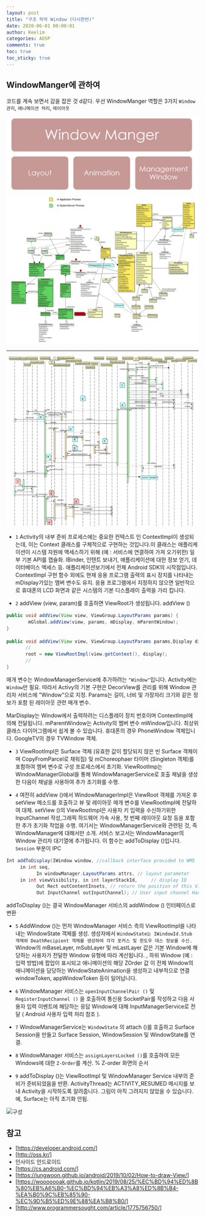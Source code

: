 ```yaml
---
layout: post
title: "구조 파악 Window (다시한번)"
date: 2020-06-01 00:00:01
author: Keelim
categories: AOSP
comments: true
toc: true
toc_sticky: true
---
```


## WindowManger에 관하여

코드를 계속 보면서 감을 잡은 것 d같다.
우선 WindowManger 역할은 3가지 `Window관리`, `애니메이션 처리`, `레이아웃`

![구성](https://github.com/keelim/AOSP/blob/master/docs/assets/repeat0.png?raw=true)
![구성](https://github.com/keelim/AOSP/blob/master/docs/assets/repeat1.png?raw=true)

- - -
![구성](https://github.com/keelim/AOSP/blob/master/docs/assets/repeat2.png?raw=true)

- `1` Activity의 내부 준비 프로세스에는 중요한 컨텍스트 인 ContextImpl이 생성되는데,
이는 Context 클래스를 구체적으로 구현하는 것입니다.이 클래스는 애플리케이션이 시스템 자원에 액세스하기 위해 (예 : 서비스에 연결하여 가져 오기위한) 일부 기본 API를 캡슐화.
IBinder, 인텐트 보내기, 애플리케이션에 대한 정보 얻기, 데이터베이스 액세스 등.
애플리케이션보기에서 전체 Android SDK의 시작점입니다. ContextImpl 구현 함수 외에도 현재 응용 프로그램 출력의 표시 장치를 나타내는 mDisplay가있는 멤버 변수도 유지.
응용 프로그램에서 지정하지 않으면 일반적으로 휴대폰의 LCD 화면과 같은 시스템의 기본 디스플레이 출력을 가리 킵니다.

- `2` addView (view, param)를 호출하면 ViewRoot가 생성됩니다. addView ()

```java
public void addView(View view, ViewGroup.LayoutParams params) {
        mGlobal.addView(view, params, mDisplay, mParentWindow);
}

public void addView(View view, ViewGroup.LayoutParams params,Display display, Window parentWindow){
       //
       root = new ViewRootImpl(view.getContext(), display);
       //
}
```

매개 변수는 WindowManagerService에 추가하려는 `"Window"`입니다.
Activity에는 `Window`만 필요. 따라서 Activy의 기본 구현은 DecorView를 관리를 위해 Window 관리자 서비스에 "Window"으로 지정.
Params는 길이, 너비 및 가장자리 크기와 같은 정보가 포함 된 레이아웃 관련 매개 변수.

MarDisplay는 Window에서 출력하려는 ​​디스플레이 장치 번호이며 ContextImpl에 의해 전달됩니다.
mParentWindow는 Activity의 멤버 변수 mWindow입니다.
최상위 클래스 다이어그램에서 쉽게 볼 수 있습니다. 휴대폰의 경우 PhoneWindow 객체입니다. GoogleTV의 경우 TVWindow 객체.

- `3` ViewRootImpl은 Surface 객체 (유효한 값이 할당되지 않은 빈 Surface 객체이며 CopyFromParcel로 채워짐) 및
mChoreophaer 타이머 (Singleton 객체)를 포함하여  멤버 변수로 구성 프로세스에서 초기화.
ViewRootImp는 WindowManagerGlobal을 통해 WindowManagerService로 호출 채널을 생성 한 다음이 채널을 사용하여 추가 초기화를 수행.

- `4` 여전히 addView ()에서 WindowManagerImpl은 ViewRoot 객체를 가져온 후 setView 메소드를 호출하고 뷰 및 레이아웃 매개 변수를 ViewRootImpl에 전달하여 대체.
setView ()의 ViewRootImpl은 사용자 키 입력을 수신하기위한 InputChannel 작성,그래픽 하드웨어 가속 사용, 
첫 번째 레이아웃 요청 등을 포함한 추가 초기화 작업을 수행. 여기서는 WindowManagerService와 관련된 것,
즉 WindowManager에 대해서만 소개. 서비스 보고서는 WindowManager의 Window 관리자 대기열에 추가됩니다. 이 함수는 addToDisplay ()입니다.
`Session` 부분이 IPC


```java
Int addToDisplay(IWindow window, //callback interface provided to WMS
     in int seq,
           In windowManager.LayoutParams attrs, // layout parameter
     in int viewVisibility, in int layerStackId,     // display ID
           Out Rect outContentInsets, // return the position of this View on the display after WMS calculation
           Out InputChannel outInputChannel); // User input channel Handle
```

addToDisplay ()는 결국 WindowManager 서비스의 addWindow () 인터페이스로 변환

- `5` AddWindow ()는 먼저 WindowManager 서비스 측의 ViewRootImpl을 나타내는 WindowState 객체를 생성.
생성자에서 `WindowState는 IWindowId.Stub 객체와 DeathRecipient 객체를 생성하여 각각 포커스 및 윈도우 데스 정보를 수신.`
Window의 mBaseLayer, mSubLayer 및 mLastLayer 값은 기본 Window에 해당하는 사용자가 전달한 Window 유형에 따라 계산됩니다. ,
하위 Window (예 : 입력 방법)에 팝업이 표시되고 애니메이션의 해당 ZOrder 값 이 전체 Window의 애니메이션을 담당하는 WindowStateAnimation을 생성하고 내부적으로 연결
windowToken, appWindowToken 등이 일어납니다.

- `6` WindowManager 서비스는 `openInputChannelPair ()` 및 `RegisterInputChannel ()` 을 호출하여
통신용 SocketPair를 작성하고 다음 사용자 입력 이벤트에 해당하는 응답 Window에 대해 InputManagerService로 전달 ( Android 사용자 입력 처리 참조 ).

- `7` WindowManagerService는 `WindowState` 의 attach ()를 호출하고
Surface Session을 만들고 Surface Session, WindowSession 및 WindowState를 연결.

- `8` WindowManager 서비스는 `assignLayersLocked ()`를 호출하여 모든 Windows에 대한 `Z-Order`를 계산.
% Z-order 화면의 순서

- `9` addToDisplay ()는 ViewRootImpl 및 WindowManager Service 내부의 준비가 준비되었음을 반환.
ActivityThread는 ACTIVITY_RESUMED 메시지를 보내 Activity을 시작하도록 알려줍니다. 그림이 아직 그려지지 않았을 수 있습니다.
예, Surface는 아직 초기화 안됨.

![구성](https://github.com/keelim/AOSP/blob/master/docs/assets/repeat3.png?raw=true)

## 참고

- [<https://developer.android.com/>]
- [<http://oss.kr/]>
- 인사이드 안드로이드
- [<https://cs.android.com/>]
- [<https://jungwoon.github.io/android/2019/10/02/How-to-draw-View/>]
- [<https://wooooooak.github.io/kotlin/2019/08/25/%EC%BD%94%ED%8B%80%EB%A6%B0-%EC%BD%94%EB%A3%A8%ED%8B%B4-%EA%B0%9C%EB%85%90-%EC%9D%B5%ED%9E%88%EA%B8%B0/>]
- [<http://www.programmersought.com/article/1775756750/>]
